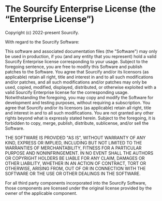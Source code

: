# The Sourcify Enterprise License (the “Enterprise License”)

Copyright (c) 2022-present Sourcify.

With regard to the Sourcify Software:

This software and associated documentation files (the "Software") may only be used in production, if
you (and any entity that you represent) hold a valid Sourcify Enterprise license corresponding to your
usage. Subject to the foregoing sentence, you are free to modify this Software and publish patches
to the Software. You agree that Sourcify and/or its licensors (as applicable) retain all right, title and
interest in and to all such modifications and/or patches, and all such modifications and/or patches
may only be used, copied, modified, displayed, distributed, or otherwise exploited with a valid Sourcify
Enterprise license for the corresponding usage. Notwithstanding the foregoing, you may copy and
modify the Software for development and testing purposes, without requiring a subscription. You
agree that Sourcify and/or its licensors (as applicable) retain all right, title and interest in and to
all such modifications. You are not granted any other rights beyond what is expressly stated herein.
Subject to the foregoing, it is forbidden to copy, merge, publish, distribute, sublicense, and/or
sell the Software.

THE SOFTWARE IS PROVIDED "AS IS", WITHOUT WARRANTY OF ANY KIND, EXPRESS OR IMPLIED, INCLUDING BUT
NOT LIMITED TO THE WARRANTIES OF MERCHANTABILITY, FITNESS FOR A PARTICULAR PURPOSE AND
NONINFRINGEMENT. IN NO EVENT SHALL THE AUTHORS OR COPYRIGHT HOLDERS BE LIABLE FOR ANY CLAIM, DAMAGES
OR OTHER LIABILITY, WHETHER IN AN ACTION OF CONTRACT, TORT OR OTHERWISE, ARISING FROM, OUT OF OR IN
CONNECTION WITH THE SOFTWARE OR THE USE OR OTHER DEALINGS IN THE SOFTWARE.

For all third party components incorporated into the Sourcify Software, those components are licensed
under the original license provided by the owner of the applicable component.
